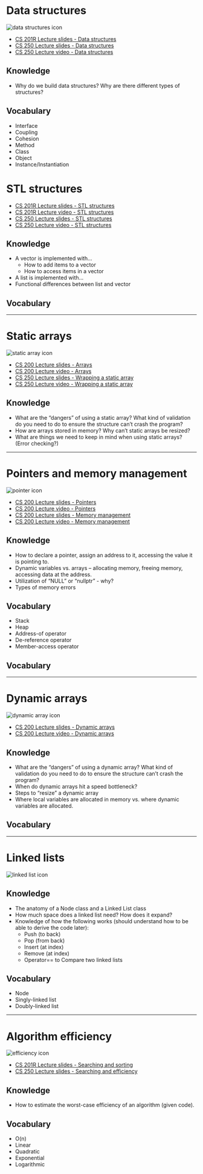 # Data structures

![data structures icon](https://online.jccc.edu/content/enforced/83878-12334.201701/stack_queue.png?_&d2lSessionVal=vvpB1Es8rDdgm5VRKvGPaOhsm)

* [CS 201R Lecture slides - Data structures](https://github.com/Rachels-Courses/CS200-Concepts-of-Progamming-Algorithms/blob/master/Resources/Lecture%20Slides/20%20Data%20Structures/Data%20Structures%20Intro.pdf)
* [CS 250 Lecture slides - Data structures](https://github.com/Rachels-Courses/CS250-Data-Structures/blob/master/Lectures/Lecture%2000%20-%20What%20are%20data%20structures.pdf)
* [CS 250 Lecture video - Data structures](http://edu.moosader.com/classes/cs250/videos/CS250_Lecture00%20What%20are%20Data%20Structures.mp4)

## Knowledge

* Why do we build data structures? Why are there different types of structures?

## Vocabulary

* Interface
* Coupling
* Cohesion
* Method
* Class
* Object
* Instance/Instantiation

# STL structures

* [CS 201R Lecture slides - STL structures](https://github.com/Rachels-Courses/CS200-Concepts-of-Progamming-Algorithms/blob/master/Resources/Lecture%20Slides/19%20STL/STL.pdf) 
* [CS 201R Lecture video - STL structures](http://edu.moosader.com/_CPP_LECTURES/27%20STL.mp4) 
* [CS 250 Lecture slides - STL structures](https://github.com/Rachels-Courses/CS250-Data-Structures/blob/master/Lectures/Lecture%2001%20-%20The%20Standard%20Template%20Library.pdf)
* [CS 250 Lecture video - STL structures](http://edu.moosader.com/classes/cs250/videos/CS250_Lecture01%20Standard%20Template%20Library.mp4)

## Knowledge

* A vector is implemented with…
  * How to add items to a vector
  * How to access items in a vector
* A list is implemented with…
* Functional differences between list and vector

## Vocabulary

---

# Static arrays 

![static array icon](https://github.com/Rachels-Courses/Course-Common-Files/blob/master/Artwork/Topics/CS250/staticarray.png?raw=true)

* [CS 200 Lecture slides - Arrays](https://github.com/Rachels-Courses/CS200-Concepts-of-Progamming-Algorithms/blob/master/Resources/Lecture%20Slides/08%20Arrays/Arrays.pdf)
* [CS 200 Lecture video - Arrays](http://edu.moosader.com/_CPP_LECTURES/08%20Arrays%20Lecture.mp4)
* [CS 250 Lecture slides - Wrapping a static array](https://github.com/Rachels-Courses/CS250-Data-Structures/blob/master/Lectures/Lecture%2003%20-%20Wrapping%20a%20static%20array.pdf)
* [CS 250 Lecture video - Wrapping a static array](http://edu.moosader.com/classes/cs250/videos/CS250_Lecture02%20Wrapping%20a%20static%20array.mp4)

## Knowledge

* What are the “dangers” of using a static array? What kind of validation do you need to do to ensure the structure can’t crash the program?
* How are arrays stored in memory? Why can’t static arrays be resized?
* What are things we need to keep in mind when using static arrays? (Error checking?)

---

# Pointers and memory management

![pointer icon](https://github.com/Rachels-Courses/Course-Common-Files/blob/master/Artwork/Topics/CS200/pointers.png?raw=true)

* [CS 200 Lecture slides - Pointers](https://github.com/Rachels-Courses/CS200-Concepts-of-Progamming-Algorithms/blob/master/Resources/Lecture%20Slides/12%20Pointers/Pointers.pdf) 
* [CS 200 Lecture video - Pointers](http://edu.moosader.com/_CPP_LECTURES/16%20Pointer%20Lecture.mp4)
* [CS 200 Lecture slides - Memory management](https://github.com/Rachels-Courses/CS200-Concepts-of-Progamming-Algorithms/blob/master/Resources/Lecture%20Slides/12%20Pointers/Memory%20Management.pdf) 
* [CS 200 Lecture video - Memory management](http://edu.moosader.com/_CPP_LECTURES/17%20Memory%20Management%20Lecture.mp4)

## Knowledge

* How to declare a pointer, assign an address to it, accessing the value it is pointing to.
* Dynamic variables vs. arrays – allocating memory, freeing memory, accessing data at the address.
* Utilization of “NULL” or “nullptr” - why?
* Types of memory errors

## Vocabulary

* Stack
* Heap
* Address-of operator
* De-reference operator
* Member-access operator

## Vocabulary

---

# Dynamic arrays

![dynamic array icon](https://github.com/Rachels-Courses/Course-Common-Files/blob/master/Artwork/Topics/CS250/dynamicarray.png?raw=true)

* [CS 200 Lecture slides - Dynamic arrays](https://github.com/Rachels-Courses/CS200-Concepts-of-Progamming-Algorithms/blob/master/Resources/Lecture%20Slides/12%20Pointers/Dynamic%20Arrays.pdf)
* [CS 200 Lecture video - Dynamic arrays](http://edu.moosader.com/_CPP_LECTURES/18%20Dynamic%20Arrays%20Lecture.mp4)

## Knowledge

* What are the “dangers” of using a dynamic array? What kind of validation do you need to do to ensure the structure can’t crash the program?
* When do dynamic arrays hit a speed bottleneck?
* Steps to “resize” a dynamic array
* Where local variables are allocated in memory vs. where dynamic variables are allocated.

## Vocabulary

---

# Linked lists

![linked list icon](https://github.com/Rachels-Courses/Course-Common-Files/blob/master/Artwork/Topics/CS250/linkedlist.png?raw=true)

## Knowledge

* The anatomy of a Node class and a Linked List class
* How much space does a linked list need? How does it expand?
* Knowledge of how the following works (should understand how to be able to derive the code later):
  * Push (to back)
  * Pop (from back)
  * Insert (at index)
  * Remove (at index)
  * Operator== to Compare two linked lists

## Vocabulary

* Node
* Singly-linked list
* Doubly-linked list

---

# Algorithm efficiency

![efficiency icon](https://github.com/Rachels-Courses/Course-Common-Files/blob/master/Artwork/Topics/CS250/efficiency.png?raw=true)

* [CS 201R Lecture slides - Searching and sorting](https://github.com/Rachels-Courses/CS200-Concepts-of-Progamming-Algorithms/blob/master/Resources/Lecture%20Slides/17%20Searching%20and%20Sorting/Searching%20and%20Sorting%201.pdf) 
* [CS 250 Lecture slides - Searching and efficiency](https://github.com/Rachels-Courses/CS250-Data-Structures/blob/master/Lectures/Lecture%2002%20-%20Searching%20and%20Efficiency.pdf)

## Knowledge

* How to estimate the worst-case efficiency of an algorithm (given code).

## Vocabulary

* O(n)
* Linear
* Quadratic
* Exponential
* Logarithmic
